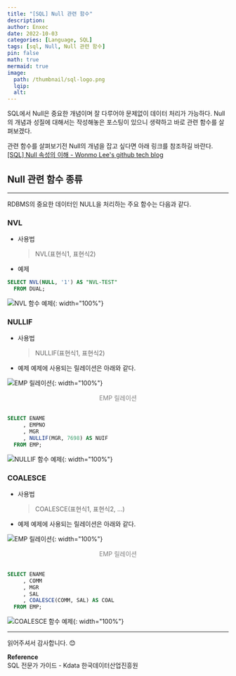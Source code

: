```yaml
---
title: "[SQL] Null 관련 함수"
description: 
author: Enxec
date: 2022-10-03
categories: [Language, SQL]
tags: [sql, Null, Null 관련 함수]
pin: false
math: true
mermaid: true
image:
  path: /thumbnail/sql-logo.png
  lqip: 
  alt: 
---
```


SQL에서 Null은 중요한 개념이며 잘 다루어야 문제없이 데이터 처리가 가능하다. Null의 개념과 성질에 대해서는 작성해놓은 포스팅이 있으니 생략하고 바로 관련 함수를 살펴보겠다.

관련 함수를 살펴보기전 Null의 개념을 잡고 싶다면 아래 링크를 참조하길 바란다.  
[[SQL] Null 속성의 이해 - Wonmo Lee's github tech blog](https://enxec.techblog.nbyte.kr/post/sql/understanding-the-null-property/)

## Null 관련 함수 종류
---
RDBMS의 중요한 데이터인 NULL을 처리하는 주요 함수는 다음과 같다.

### NVL
- 사용법
  >NVL(표현식1, 표현식2)

- 예제

```sql
SELECT NVL(NULL, '1') AS "NVL-TEST"
  FROM DUAL;
```

![NVL 함수 예제](/posts/20221003/query-example1.png "NVL 함수 예제"){: width="100%"}

### NULLIF
- 사용법
  >NULLIF(표현식1, 표현식2)

- 예제
예제에 사용되는 릴레이션은 아래와 같다.

![EMP 릴레이션](/posts/20220925/emp-relation.png "EMP 릴레이션"){: width="100%"}
<div style="color: gray; text-align: center; margin-bottom: 30px;">EMP 릴레이션</div>

```sql
SELECT ENAME
     , EMPNO
     , MGR
     , NULLIF(MGR, 7698) AS NUIF
  FROM EMP;
```

![NULLIF 함수 예제](/posts/20221003/query-example2.png "NULLIF 함수 예제"){: width="100%"}

### COALESCE
- 사용법
  >COALESCE(표현식1, 표현식2, ...)

- 예제
예제에 사용되는 릴레이션은 아래와 같다.

![EMP 릴레이션](/posts/20220925/emp-relation.png "EMP 릴레이션"){: width="100%"}
<div style="color: gray; text-align: center; margin-bottom: 30px;">EMP 릴레이션</div>

```sql
SELECT ENAME
     , COMM
     , MGR
     , SAL
     , COALESCE(COMM, SAL) AS COAL
  FROM EMP;
```

![COALESCE 함수 예제](/posts/20221003/query-example3.png "COALESCE 함수 예제"){: width="100%"}

---

읽어주셔서 감사합니다. 😊 

__Reference__  
SQL 전문가 가이드 - Kdata 한국데이터산업진흥원